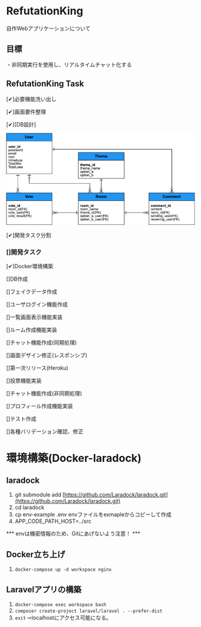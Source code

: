 # RefutationKing
自作Webアプリケーションについて

## 目標
・非同期実行を使用し、リアルタイムチャット化する

## RefutationKing Task
[✔︎]必要機能洗い出し

[✔︎]画面要件整理

[✔︎][DB設計]

![./doc/Entity%20Relationship%20Diagram.png](./doc/Entity%20Relationship%20Diagram.png)

[✔︎]開発タスク分割

### []開発タスク

  [✔︎]Docker環境構築

  []DB作成
  
  []フェイクデータ作成
  
  []ユーザログイン機能作成
  
  []一覧画面表示機能実装
  
  []ルーム作成機能実装
  
  []チャット機能作成(同期処理)
  
  []画面デザイン修正(レスポンシブ)
  
  []第一次リリース(Heroku)
  
  []投票機能実装
  
  []チャット機能作成(非同期処理)
  
  []プロフィール作成機能実装
  
  []テスト作成
  
  []各種バリデーション確認、修正

# 環境構築(Docker-laradock)

## laradock

1. git submodule add [https://github.com/Laradock/laradock.git](https://github.com/Laradock/laradock.git)
2. cd laradock
3. cp env-example .env 
envファイルをexmapleからコピーして作成
4. APP_CODE_PATH_HOST=../src

*** envは機密情報のため、Gitにあげないよう注意！ ***

## Docker立ち上げ
1. `docker-compose up -d workspace nginx`

## **Laravelアプリの構築**
1. `docker-compose exec workspace bash`
2. `composer create-project laravel/laravel . --prefer-dist`
3. `exit`
⇨localhostにアクセス可能になる。